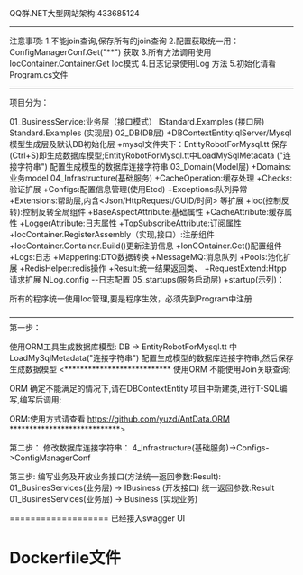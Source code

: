 QQ群.NET大型网站架构:433685124

*************************************
注意事项:
1.不能join查询,保存所有的join查询
2.配置获取统一用：ConfigManagerConf.Get("**") 获取
3.所有方法调用使用IocContainer.Container.Get<??> Ioc模式
4.日志记录使用Log 方法
5.初始化请看Program.cs文件
*************************************


项目分为：

01_BusinessService:业务层（接口模式）
   IStandard.Examples (接口层)
   Standard.Examples (实现层)
02_DB(DB层)
    +DBContextEntity:qlServer/Mysql 模型生成层及默认DB初始化层
	+mysql文件夹下：EntityRobotForMysql.tt 保存(Ctrl+S)即生成数据库模型;EntityRobotForMysql.tt中LoadMySqlMetadata
                        ("连接字符串") 配置生成模型的数据库连接字符串
03_Domain(Model层)
    +Domains:业务model
04_Infrastructure(基础服务)
    +CacheOperation:缓存处理
    +Checks:验证扩展
    +Configs:配置信息管理(使用Etcd)
    +Exceptions:队列异常
    +Extensions:帮助层,内含<Json/HttpRequest/GUID/时间> 等扩展
    +Ioc(控制反转):控制反转全局组件
        +BaseAspectAttribute:基础属性
	+CacheAttribute:缓存属性
	+LoggerAttribute:日志属性
	+TopSubscribeAttribute:订阅属性
            +IocContainer.RegisterAssembly（实现,接口）:注册组件
            +IocContainer.Container.Build()更新注册信息
            +IonCOntainer.Get<T>()配置组件
    +Logs:日志
    +Mappering:DTO数据转换
    +MessageMQ:消息队列
    +Pools:池化扩展
    +RedisHelper:redis操作
    +Result:统一结果返回类、
    +RequestExtend:Htpp请求扩展
    NLog.config --日志配置
05_startups(服务启动层)
    +startup(示列)：


所有的程序统一使用Ioc管理,要是程序生效，必须先到Program中注册


————————————————————————————————————
第一步：

使用ORM工具生成数据库模型:
     DB -> EntityRobotForMysql.tt 中 LoadMySqlMetadata("连接字符串") 配置生成模型的数据库连接字符串,然后保存生成数据模型
<***************************
使用ORM 不能使用Join关联查询;

ORM 确定不能满足的情况下,请在DBContextEntity 项目中新建类,进行T-SQL编写,编写后调用;

ORM:使用方式请查看
https://github.com/yuzd/AntData.ORM
****************************>
    
第二步：
修改数据库连接字符串：
    4_Infrastructure(基础服务)->Configs->ConfigManagerConf

第三步:
编写业务及开放业务接口(方法统一返回参数:Result):
	01_BusinesServices(业务层) -> IBusiness   (开发接口)  统一返回参数:Result
	    01_BusinesServices(业务层) -> Business (实现业务)

===================
已经接入swagger UI
		
Dockerfile文件
===================